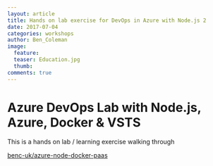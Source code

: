 ```yaml
---
layout: article
title: Hands on lab exercise for DevOps in Azure with Node.js 2
date: 2017-07-04
categories: workshops
author: Ben_Coleman
image:
  feature: 
  teaser: Education.jpg
  thumb: 
comments: true
---
```

# Azure DevOps Lab with Node.js, Azure, Docker & VSTS
This is a hands on lab / learning exercise walking through  

[benc-uk/azure-node-docker-paas](https://github.com/benc-uk/azure-node-docker-paas)